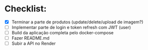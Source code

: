 # Checklist:
  - [x] Terminar a parte de produtos (update/delete/upload de imagem?)
  - [ ] Implementar parte de login e token refresh com JWT (user)
  - [ ] Build da aplicação completa pelo docker-compose
  - [ ] Fazer README.md
  - [ ] Subir a API no Render
